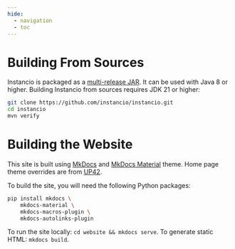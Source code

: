 ```yaml
---
hide:
  - navigation
  - toc
---
```


# Building From Sources

Instancio is packaged as a [multi-release JAR](https://openjdk.java.net/jeps/238).
It can be used with Java 8 or higher.
Building Instancio from sources requires JDK 21 or higher:

```sh
git clone https://github.com/instancio/instancio.git
cd instancio
mvn verify
```

# Building the Website

This site is built using <a href="https://www.mkdocs.org">MkDocs</a>
and <a href="https://squidfunk.github.io/mkdocs-material">MkDocs Material</a> theme.
Home page theme overrides are from <a href="https://sdk.up42.com">UP42</a>.

To build the site, you will need the following Python packages:

```sh
pip install mkdocs \
    mkdocs-material \
    mkdocs-macros-plugin \
    mkdocs-autolinks-plugin
```

To run the site locally: `cd website && mkdocs serve`. To generate static HTML: `mkdocs build`.